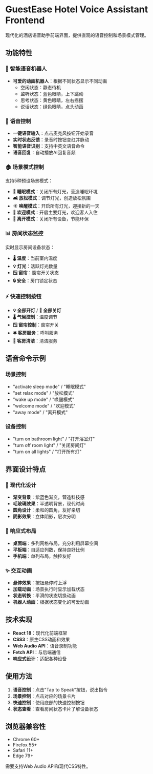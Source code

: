 # GuestEase Hotel Voice Assistant Frontend

现代化的酒店语音助手前端界面，提供直观的语音控制和场景模式管理。

## 功能特性

### 🤖 智能语音机器人
- **可爱的动画机器人**：根据不同状态显示不同动画
  - 空闲状态：静态待机
  - 监听状态：蓝色眼睛，上下跳动
  - 思考状态：黄色眼睛，左右摇摆
  - 说话状态：绿色眼睛，点头动画

### 🎤 语音控制
- **一键语音输入**：点击麦克风按钮开始录音
- **实时状态反馈**：录音时按钮变红并脉动
- **智能语音识别**：支持中英文语音命令
- **语音回复**：自动播放AI回复音频

### 🏠 场景模式控制
支持5种预设场景模式：
- **🌙 睡眠模式**：关闭所有灯光，营造睡眠环境
- **🛋️ 放松模式**：调节灯光，创造放松氛围
- **☀️ 唤醒模式**：开启所有灯光，迎接新的一天
- **🏨 欢迎模式**：开启主要灯光，欢迎客人入住
- **🚪 离开模式**：关闭所有设备，节能环保

### 📊 房间状态监控
实时显示房间设备状态：
- **🌡️ 温度**：当前室内温度
- **💡 灯光**：活跃灯光数量
- **🪟 窗帘**：窗帘开关状态
- **🔒 安全**：房门锁定状态

### ⚡ 快速控制按钮
- **💡 全部开灯** / **🌚 全部关灯**
- **🌡️ 气候控制**：温度调节
- **🪟 窗帘控制**：窗帘开关
- **🛎️ 客房服务**：呼叫服务
- **🧹 客房清洁**：清洁服务

## 语音命令示例

### 场景控制
- "activate sleep mode" / "睡眠模式"
- "set relax mode" / "放松模式"
- "wake up mode" / "唤醒模式"
- "welcome mode" / "欢迎模式"
- "away mode" / "离开模式"

### 设备控制
- "turn on bathroom light" / "打开浴室灯"
- "turn off room light" / "关闭房间灯"
- "turn on all lights" / "打开所有灯"

## 界面设计特点

### 🎨 现代化设计
- **渐变背景**：紫蓝色渐变，营造科技感
- **毛玻璃效果**：半透明背景，现代时尚
- **圆角设计**：柔和的圆角，友好亲切
- **阴影效果**：立体阴影，层次分明

### 📱 响应式布局
- **桌面端**：多列网格布局，充分利用屏幕空间
- **平板端**：自适应列数，保持良好比例
- **手机端**：单列布局，触控友好

### ✨ 交互动画
- **悬停效果**：按钮悬停时上浮
- **加载动画**：场景执行时显示加载状态
- **状态转换**：平滑的状态切换动画
- **机器人动画**：根据状态变化的可爱动画

## 技术实现

- **React 18**：现代化前端框架
- **CSS3**：原生CSS动画和效果
- **Web Audio API**：语音录制功能
- **Fetch API**：与后端通信
- **响应式设计**：适配各种设备

## 使用方法

1. **语音控制**：点击"Tap to Speak"按钮，说出指令
2. **场景控制**：点击对应的场景卡片
3. **快速控制**：使用底部的快速控制按钮
4. **状态查看**：查看房间状态卡片了解设备状态

## 浏览器兼容性

- Chrome 60+
- Firefox 55+
- Safari 11+
- Edge 79+

需要支持Web Audio API和现代CSS特性。 